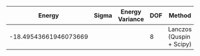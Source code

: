 |       Energy          |  Sigma          | Energy Variance  | DOF |Method                                                          | Data repository                |
| ----------------------| --------------- | -----------------| ------- |------------------------------------------------------------|------------------------------- |
| -18.49543661946073669 |                 |                  |   8     | Lanczos (Quspin + Scipy)                                   | https://weinbe58.github.io/QuSpin/ |